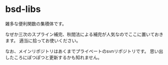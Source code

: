 # bsd-libs
雑多な便利関数の集積体です。

なぜか三次のスプライン補完、秋間法による補完が人気なのでここに置いておきます。
適当に拾ってお使いください。

なお、メインリポジトリはあくまでプライベートのsvnリポジトリです。
思い出したころにぽつぽつと更新するかも知れません。
